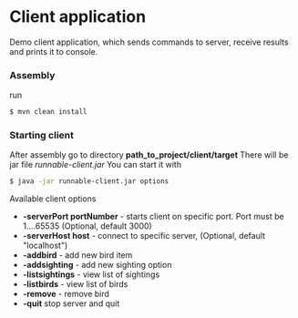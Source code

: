 # Client application

Demo client application, which sends commands to server, receive results and prints it to console.

### Assembly
run
```sh
$ mvn clean install
```

### Starting client
After assembly go to directory  **path_to_project/client/target**
There will be jar file *runnable-client.jar*
You can start it with 
```sh
$ java -jar runnable-client.jar options
```
Available client options
- **-serverPort portNumber** - starts client on specific port. Port must be 1....65535 (Optional, default 3000)
- **-serverHost host** - connect to specific server, (Optional, default "localhost")
- **-addbird** - add new bird item
- **-addsighting** - add new sighting option
- **-listsightings** - view list of sightings
- **-listbirds** - view list of birds
- **-remove** - remove bird
- **-quit** stop server and quit